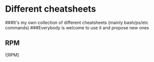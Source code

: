 # Different cheatsheets

###It's my own collection of different cheatsheets (mainly bash/ps/etc commands)
###Everybody is welcome to use it and propose new ones

## RPM
![RPM]

